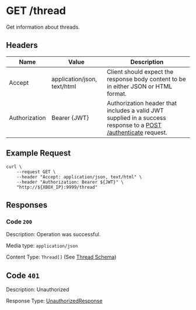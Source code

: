 # GET /thread

Get information about threads.

## Headers

| Name          | Value                       | Description                                                                                                                              |
| ------------- | --------------------------- | ---------------------------------------------------------------------------------------------------------------------------------------- |
| Accept        | application/json, text/html | Client should expect the response body content to be in either JSON or HTML format.                                                      |
| Authorization | Bearer {JWT}                | Authorization header that includes a valid JWT supplied in a success response to a [POST /authenticate](./post_authenticate.md) request. |

## Example Request

```
curl \
    --request GET \
    --header "Accept: application/json, text/html" \
    --header "Authorization: Bearer ${JWT}" \
    "http://${XBOX_IP}:9999/thread"
```

## Responses

### Code `200`

Description: Operation was successful.

Media type: `application/json`

Content Type: `Thread[]` (See [Thread Schema](./schema_thread.md))

## Code `401`

Description: Unauthorized

Response Type: [UnauthorizedResponse](./schema_unauthorized_response.md)
